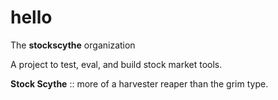 # hello

The **stockscythe** organization

A project to test, eval, and build stock market tools. 

**Stock Scythe** :: more of a harvester reaper than the grim type. 


